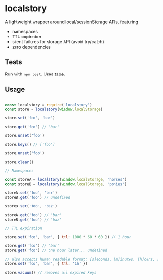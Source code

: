 # localstory

A lightweight wrapper around local/sessionStorage APIs, featuring

- namespaces
- TTL expiration
- silent failures for storage API (avoid try/catch)
- zero dependencies

## Tests

Run with `npm test`. Uses [tape](http://ghub.io/tape). 

## Usage

```javascript

const localstory = require('localstory')
const store = localstory(window.localStorage)

store.set('foo', 'bar')

store.get('foo') // 'bar'

store.unset('foo')

store.keys() // ['foo']

store.unset('foo')

store.clear()

// Namespaces

const storeA = localstory(window.localStorage, 'horses')
const storeB = localstory(window.localStorage, 'ponies')

storeA.set('foo', 'bar')
storeB.get('foo') // undefined

storeB.set('foo', 'baz')

storeA.get('foo') // 'bar'
storeB.get('foo') // 'baz'

// TTL expiration

store.set('foo', 'bar', { ttl: 1000 * 60 * 60 }) // 1 hour

store.get('foo') // 'bar'
store.get('foo') // one hour later... undefined

// also accepts human readable format: [s]econds, [m]inutes, [h]ours, [d]ays
store.set('foo', 'bar', { ttl: '1h' })

store.vacuum() // removes all expired keys
```
